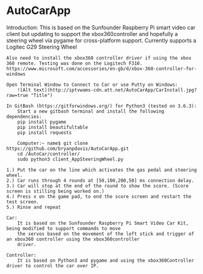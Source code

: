 # AutoCarApp
Introduction:
	This is based on the Sunfounder Raspberry Pi smart video car client but updating to support the xbox360controller and hopefully a steering wheel via pygame for cross-platform support. Currently supports a Logitec G29 Steering Wheel

	Also need to install the xbox360 controller driver if using the xbox 360 remote. Testing was done on the Logitech F310.
	https://www.microsoft.com/accessories/en-gb/d/xbox-360-controller-for-windows

	Open Terminal Window to Connect to Car or use Putty on Windows:
		![Alt text](http://iptvwams-cdn.att.net/AutoCarApp/CarInstall.jpg?raw=true "Title")

	In GitBash (https://gitforwindows.org/) for Python3 (tested on 3.6.3):
		Start a new gitbash terminal and install the following dependencies:
		pip install pygame
		pip install beautifultable
		pip install requests
		
		Computer:~ name$ git clone https://github.com/bryanpdavis/AutoCarApp.git
		cd /AutoCar/controller/
		sudo python3 client_AppSteeringWheel.py
	
	1.) Put the car on the line which activates the gas pedal and steering wheel. 
	2.) Car runs through 4 rounds at [50,100,200,50] ms connection delay.
	3.) Car will stop at the end of the round to show the score. (Score screen is stilling being worked on.)
	4.) Press x on the game pad, to end the score screen and restart the test screen.
	5.) Rinse and repeat

	Car:
		It is based on the Sunfounder Raspberry Pi Smart Video Car Kit, being modified to support commands to move
		the servos based on the movement of the left stick and trigger of an xbox360 controller using the xbox360controller
		driver.

	Controller:
		It is based on Python3 and pygame and using the xbox360Controller driver to control the car over IP.
